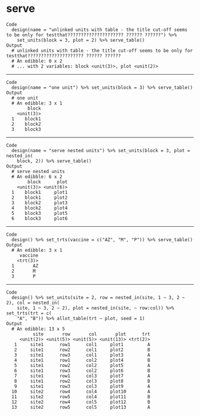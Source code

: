 # serve

    Code
      design(name = "unlinked units with table - the title cut-off seems to be only for testthat????????????????????? ?????? ??????") %>%
        set_units(block = 3, plot = 2) %>% serve_table()
    Output
      # unlinked units with table - the title cut-off seems to be only for testthat????????????????????? ?????? ?????? 
      # An edibble: 0 x 2
      # ... with 2 variables: block <unit(3)>, plot <unit(2)>

---

    Code
      design(name = "one unit") %>% set_units(block = 3) %>% serve_table()
    Output
      # one unit 
      # An edibble: 3 x 1
            block
        <unit(3)>
      1    block1
      2    block2
      3    block3

---

    Code
      design(name = "serve nested units") %>% set_units(block = 3, plot = nested_in(
        block, 2)) %>% serve_table()
    Output
      # serve nested units 
      # An edibble: 6 x 2
            block      plot
        <unit(3)> <unit(6)>
      1    block1     plot1
      2    block1     plot2
      3    block2     plot3
      4    block2     plot4
      5    block3     plot5
      6    block3     plot6

---

    Code
      design() %>% set_trts(vaccine = c("AZ", "M", "P")) %>% serve_table()
    Output
      # An edibble: 3 x 1
         vaccine
        <trt(3)>
      1       AZ
      2       M 
      3       P 

---

    Code
      design() %>% set_units(site = 2, row = nested_in(site, 1 ~ 3, 2 ~ 2), col = nested_in(
        site, 1 ~ 3, 2 ~ 2), plot = nested_in(site, ~ row:col)) %>% set_trts(trt = c(
        "A", "B")) %>% allot_table(trt ~ plot, seed = 1)
    Output
      # An edibble: 13 x 5
              site       row       col       plot      trt
         <unit(2)> <unit(5)> <unit(5)> <unit(13)> <trt(2)>
       1     site1      row1      col1     plot1         A
       2     site1      row2      col1     plot2         B
       3     site1      row3      col1     plot3         A
       4     site1      row1      col2     plot4         B
       5     site1      row2      col2     plot5         A
       6     site1      row3      col2     plot6         B
       7     site1      row1      col3     plot7         A
       8     site1      row2      col3     plot8         B
       9     site1      row3      col3     plot9         A
      10     site2      row4      col4     plot10        A
      11     site2      row5      col4     plot11        B
      12     site2      row4      col5     plot12        B
      13     site2      row5      col5     plot13        A


